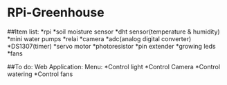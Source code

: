 # RPi-Greenhouse
##Item list:
*rpi 
*soil moisture sensor
*dht sensor(temperature & humidity)
*mini water pumps
*relai
*camera
*adc(analog digital converter)
*DS1307(timer)
*servo motor
*photoresistor
*pin extender
*growing leds
*fans

##To do:
Web Application:
Menu: 
*Control light
*Control Camera
*Control watering
*Control fans
              
